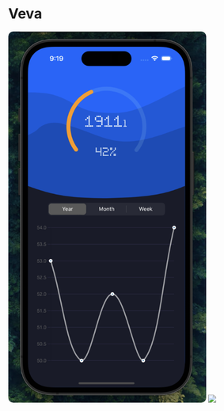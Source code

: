 # Veva

<img style="border-radius: 10px; width: 400px" src="app/src/assets/images/preview.png">
<img src="https://im3.ezgif.com/tmp/ezgif-3-71bb063491.gif">